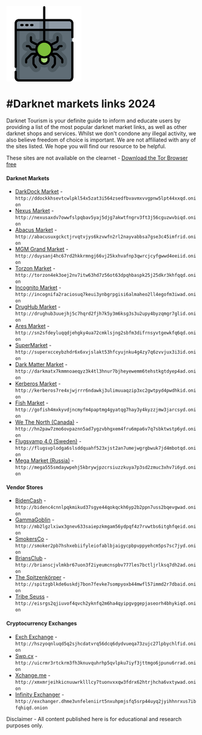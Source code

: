 <img src="logo.png" width="200">

#Darknet markets links 2024
=======================================

  
Darknet Tourism is your definite guide to inform and educate users by providing a list of the most popular darknet market links, as well as other darknet shops and services. Whilst we don't condone any illegal activity, we also believe freedom of choice is important. We are not affiliated with any of the sites listed. We hope you will find our resource to be helpful. 

These sites are not available on the clearnet - [Download the Tor Browser free](https://www.torproject.org/download/) 


#### Darknet Markets

* [DarkDock Market](http://ddockkhsevtcwlpkl54x5zat3i564zsedfbvavmxvvgpnw5lpt44xxqd.onion
) - `http://ddockkhsevtcwlpkl54x5zat3i564zsedfbvavmxvvgpnw5lpt44xxqd.onion
`
* [Nexus Market](http://nexusaxdv7owwfslpqbav5yaj5djg7akwtfngrv3ft3j56cguzwvbiqd.onion
) - `http://nexusaxdv7owwfslpqbav5yaj5djg7akwtfngrv3ft3j56cguzwvbiqd.onion
`
* [Abacus Market](http://abacusuxgckctjrvqtvjys6kzvwfn2rl2nayvabbsa7gse3c45imfrid.onion
) - `http://abacusuxgckctjrvqtvjys6kzvwfn2rl2nayvabbsa7gse3c45imfrid.onion
`
* [MGM Grand Market](http://duysanj4hc67rd2hkkrmngj66vj25kxhvafnp3qwrcjcyfgwwd4eeiid.onion) - `http://duysanj4hc67rd2hkkrmngj66vj25kxhvafnp3qwrcjcyfgwwd4eeiid.onion`
* [Torzon Market](http://torzon4ek3oej2nv7itw63hd7z56ot63dpqhbaspk25j25dkr3khfqqd.onion) - `http://torzon4ek3oej2nv7itw63hd7z56ot63dpqhbaspk25j25dkr3khfqqd.onion`
* [Incognito Market](http://incognifa2raciosuq7keui3ynbgrpgisi6almaheo2ll4egofm3iwad.onion
) - `http://incognifa2raciosuq7keui3ynbgrpgisi6almaheo2ll4egofm3iwad.onion
`
* [DrugHub Market](http://drughub3uuejhj5c7hqrd2fjh7k5y3m6ksg3s3u2upy4byzqmgr7glid.onion) - `http://drughub3uuejhj5c7hqrd2fjh7k5y3m6ksg3s3u2upy4byzqmgr7glid.onion`
* [Ares Market](http://sn2sfdeyluqqdjehgky4ua72cmklsjng2sbfm3difrnsyvtgewkfq6qd.onion
) - `http://sn2sfdeyluqqdjehgky4ua72cmklsjng2sbfm3difrnsyvtgewkfq6qd.onion
`
* [SuperMarket](http://superxcceybzhdr6x6xvjslakt53hfcyujnku4g4zy7q6zvvjux3i3id.onion) - `http://superxcceybzhdr6x6xvjslakt53hfcyujnku4g4zy7q6zvvjux3i3id.onion`
* [Dark Matter Market](http://darkmatx7kmmnoaeqyz3k4tl3hnur7bjheyewemm6tehstkgtdyep4ad.onion
) - `http://darkmatx7kmmnoaeqyz3k4tl3hnur7bjheyewemm6tehstkgtdyep4ad.onion
`
* [Kerberos Market](http://kerberos7re4xjwjrrr6ndawkj3ulimuuaqzip3xc2gwtpyd4pwdhkid.onion) - `http://kerberos7re4xjwjrrr6ndawkj3ulimuuaqzip3xc2gwtpyd4pwdhkid.onion`
* [Fish Market](http://gofish4mxkyvdjncmyfm4paptmg4gyatqg7hay3y4kyzzjmw3jarcsyd.onion
) - `http://gofish4mxkyvdjncmyfm4paptmg4gyatqg7hay3y4kyzzjmw3jarcsyd.onion
`
* [We The North (Canada)](http://hn2paw7zmo6ovpaznn5ad7ygzvbhgxem4fru6mpa6v7q7sbktwstp6yd.onion
) - `http://hn2paw7zmo6ovpaznn5ad7ygzvbhgxem4fru6mpa6v7q7sbktwstp6yd.onion
`
* [Flugsvamp 4.0 (Sweden)](http://flugsvplodga6slsddquahf523xjst2an7umejwgrgbwuk7jd4mbotqd.onion) - `http://flugsvplodga6slsddquahf523xjst2an7umejwgrgbwuk7jd4mbotqd.onion`
* [Mega Market (Russia)](http://mega555smdaywpehj5kbrywjpzcrsiuzzkuya7p3sd2zmuc3xhv7i6yd.onion) - `http://mega555smdaywpehj5kbrywjpzcrsiuzzkuya7p3sd2zmuc3xhv7i6yd.onion`


#### Vendor Stores

* [BidenCash](http://bidenc4cnnlpqkmikud37sgye44qokqckh6yp2b2ppn7uss2bqevgwad.onion
) - `http://bidenc4cnnlpqkmikud37sgye44qokqckh6yp2b2ppn7uss2bqevgwad.onion
`
* [GammaGoblin](http://mb2lgzlxiwx3gnev633saiepzkmgam56ydpqf4z7rvwtbs6itghfqeid.onion
) - `http://mb2lgzlxiwx3gnev633saiepzkmgam56ydpqf4z7rvwtbs6itghfqeid.onion
`
* [SmokersCo](http://smoker2pb7hshxebiifyleiofablbjaigycpbpvppyehcm5ps7sc7jyd.onion
) - `http://smoker2pb7hshxebiifyleiofablbjaigycpbpvppyehcm5ps7sc7jyd.onion
`
* [BriansClub](http://brianscjvlmkbr67uon3f2iyeumcnspbv777les7bctljrlksq7dh2ad.onion) - `http://brianscjvlmkbr67uon3f2iyeumcnspbv777les7bctljrlksq7dh2ad.onion`
* [The Spitzenkörper](http://spitzgblkde6uskdj7bon7fevke7sompyoxb44mwfl57immd2r7dbaid.onion) - `http://spitzgblkde6uskdj7bon7fevke7sompyoxb44mwfl57immd2r7dbaid.onion`
* [Tribe Seuss](http://eisrgs2qjiuvof4qvch2yknfq2m6ha4qyipgvggepjaseorh4bhykiqd.onion
) - `http://eisrgs2qjiuvof4qvch2yknfq2m6ha4qyipgvggepjaseorh4bhykiqd.onion
`


#### Cryptocurrency Exchanges

* [Exch Exchange](http://hszyoqnluqd5q2sjhcdatvrq56dcq6dydvueqa73zujc27lpbychlfid.onion
) - `http://hszyoqnluqd5q2sjhcdatvrq56dcq6dydvueqa73zujc27lpbychlfid.onion
`
* [Swp.cx](http://uicrmr3rtckrm3fh3knuvquhrhp5qvlpku7iyf3jttmgo6jpunu6rrad.onion
) - `http://uicrmr3rtckrm3fh3knuvquhrhp5qvlpku7iyf3jttmgo6jpunu6rrad.onion
`
* [Xchange.me](http://xmxmrjeihkicnuuwrklllcy7tuonvxxqw3fdrx62htrjhcha6vxtywad.onion
) - `http://xmxmrjeihkicnuuwrklllcy7tuonvxxqw3fdrx62htrjhcha6vxtywad.onion
`
* [Infinity Exchanger](http://exchanger.dhme3vnfeleniirt5nxuhpmjsfq5srp44uyq2jyihhnrxus7ibfqhiqd.onion) - `http://exchanger.dhme3vnfeleniirt5nxuhpmjsfq5srp44uyq2jyihhnrxus7ibfqhiqd.onion`


Disclaimer - All content published here is for educational and research purposes only. 